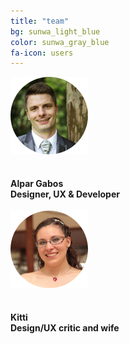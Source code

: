 ```yaml
---
title: "team"
bg: sunwa_light_blue
color: sunwa_gray_blue
fa-icon: users
---
```


<div>
	<div class="center row half column" >
		<img src="img/business_man.png" style="padding-bottom:15px"/>	
		<h4><strong>Alpar Gabos</strong><br>Designer, UX &amp; Developer</h4>
	</div>
	<div class="center row half column">
		<img src="img/wife.png" style="padding-bottom:15px"/>			
		<h4><strong>Kitti</strong><br>Design/UX critic and wife</h4>
	</div>
</div>